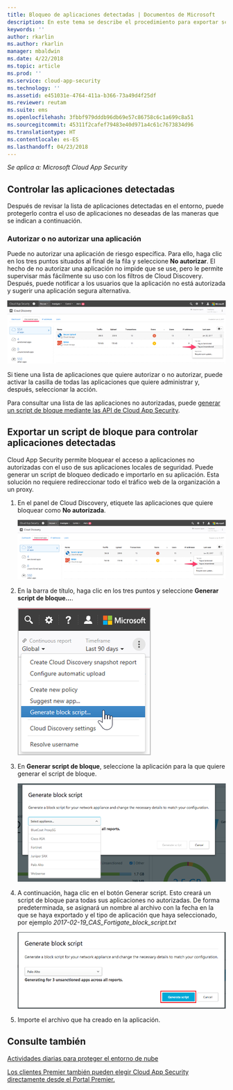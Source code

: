 ```yaml
---
title: Bloqueo de aplicaciones detectadas | Documentos de Microsoft
description: En este tema se describe el procedimiento para exportar scripts de bloqueo para aplicaciones detectadas.
keywords: ''
author: rkarlin
ms.author: rkarlin
manager: mbaldwin
ms.date: 4/22/2018
ms.topic: article
ms.prod: ''
ms.service: cloud-app-security
ms.technology: ''
ms.assetid: e451031e-4764-411a-b366-73a49d4f25df
ms.reviewer: reutam
ms.suite: ems
ms.openlocfilehash: 3fbbf979dddb96db69e57c86758c6c1a699c8a51
ms.sourcegitcommit: 45311f2cafef79483e40d971a4c61c7673834d96
ms.translationtype: HT
ms.contentlocale: es-ES
ms.lasthandoff: 04/23/2018
---
```

*Se aplica a: Microsoft Cloud App Security*


## <a name="govern-discovered-apps"></a>Controlar las aplicaciones detectadas

Después de revisar la lista de aplicaciones detectadas en el entorno, puede protegerlo contra el uso de aplicaciones no deseadas de las maneras que se indican a continuación.

### <a name="sanctioningunsanctioning-an-app"></a>Autorizar o no autorizar una aplicación 

Puede no autorizar una aplicación de riesgo específica. Para ello, haga clic en los tres puntos situados al final de la fila y seleccione **No autorizar**.
El hecho de no autorizar una aplicación no impide que se use, pero le permite supervisar más fácilmente su uso con los filtros de Cloud Discovery. Después, puede notificar a los usuarios que la aplicación no está autorizada y sugerir una aplicación segura alternativa.

![Etiquetar como no autorizada](./media/tag-as-unsanctioned.png)  


Si tiene una lista de aplicaciones que quiere autorizar o no autorizar, puede activar la casilla de todas las aplicaciones que quiere administrar y, después, seleccionar la acción.

Para consultar una lista de las aplicaciones no autorizadas, puede [generar un script de bloque mediante las API de Cloud App Security](https://mod636914.us.portal.cloudappsecurity.com/api-docs/#generate-block-script).

## <a name="export-a-block-script-to-govern-discovered-apps"></a>Exportar un script de bloque para controlar aplicaciones detectadas

Cloud App Security permite bloquear el acceso a aplicaciones no autorizadas con el uso de sus aplicaciones locales de seguridad. Puede generar un script de bloqueo dedicado e importarlo en su aplicación.
Esta solución no requiere redireccionar todo el tráfico web de la organización a un proxy.

1. En el panel de Cloud Discovery, etiquete las aplicaciones que quiere bloquear como **No autorizada**.

   ![Etiquetar como no autorizada](./media/tag-as-unsanctioned.png)  

2. En la barra de título, haga clic en los tres puntos y seleccione **Generar script de bloque...**. 

   ![Generar script de bloque](./media/generate-block-script.png)  

3. En **Generar script de bloque**, seleccione la aplicación para la que quiere generar el script de bloque. 

   ![Ventana emergente de Generar script de bloque](./media/generate-block-script-popup.png)  

4. A continuación, haga clic en el botón Generar script. Esto creará un script de bloque para todas sus aplicaciones no autorizadas. De forma predeterminada, se asignará un nombre al archivo con la fecha en la que se haya exportado y el tipo de aplicación que haya seleccionado, por ejemplo *2017-02-19_CAS_Fortigate_block_script.txt* 

   ![Botón Generar script de bloque](./media/generate-block-script-button.png)  

5. Importe el archivo que ha creado en la aplicación.



## <a name="see-also"></a>Consulte también  
[Actividades diarias para proteger el entorno de nube](daily-activities-to-protect-your-cloud-environment.md)   

[Los clientes Premier también pueden elegir Cloud App Security directamente desde el Portal Premier.](https://premier.microsoft.com/)  
  
  